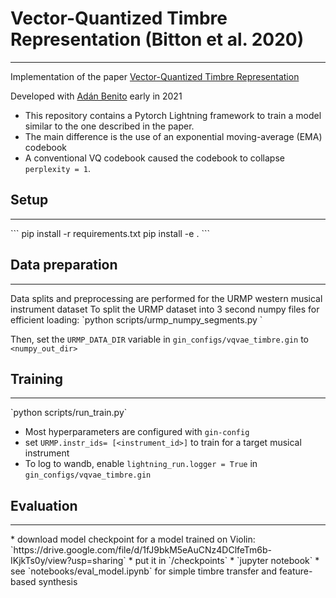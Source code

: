 # Vector-Quantized Timbre Representation (Bitton et al. 2020)
<hr>

Implementation of the paper [Vector-Quantized Timbre Representation](https://arxiv.org/pdf/2007.06349.pdf)

Developed with [Adán Benito](https://github.com/adanlbenito) early in 2021

* This repository contains a Pytorch Lightning framework to train a model similar to the one described in the paper. 
* The main difference is the use of an exponential moving-average (EMA) codebook
* A conventional VQ codebook caused the codebook to collapse `perplexity = 1`.

## Setup
<hr>
```
pip install -r requirements.txt
pip install -e .
```

## Data preparation
<hr>
Data splits and preprocessing are performed for the URMP western musical instrument dataset
To split the URMP dataset into 3 second numpy files for efficient loading:
`python scripts/urmp_numpy_segments.py <path_to_URMP> <numpy_out_dir>`

Then, set the `URMP_DATA_DIR` variable in `gin_configs/vqvae_timbre.gin` to `<numpy_out_dir>`

## Training
<hr>
`python scripts/run_train.py`

* Most hyperparameters are configured with `gin-config`
* set `URMP.instr_ids= [<instrument_id>]` to train for a target musical instrument
* To log to wandb, enable `lightning_run.logger = True` in `gin_configs/vqvae_timbre.gin`

## Evaluation
<hr>
* download model checkpoint for a model trained on Violin: `https://drive.google.com/file/d/1fJ9bkM5eAuCNz4DClfeTm6b-IKjkTs0y/view?usp=sharing`  
* put it in `/checkpoints`
* `jupyter notebook`
* see `notebooks/eval_model.ipynb` for simple timbre transfer and feature-based synthesis
